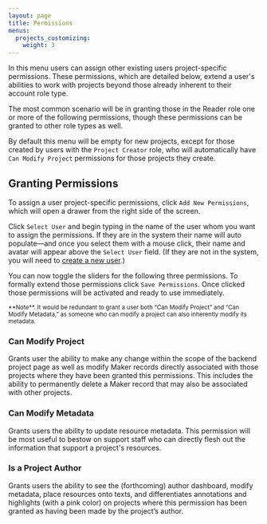 ```yaml
---
layout: page
title: Permissions
menus:
  projects_customizing:
    weight: 3
---
```


In this menu users can assign other existing users project-specific permissions. These permissions, which are detailed below, extend a user's abilities to work with projects beyond those already inherent to their account role type.

The most common scenario will be in granting those in the Reader role one or more of the following permissions, though these permissions can be granted to other role types as well.

By default this menu will be empty for new projects, except for those created by users with the `Project Creator` role, who will automatically have `Can Modify Project` permissions for those projects they create.

## Granting Permissions

To assign a user project-specific permissions, click `Add New Permissions`, which will open a drawer from the right side of the screen.

Click `Select User` and begin typing in the name of the user whom you want to assign the permissions. If they are in the system their name will auto populate—and once you select them with a mouse click, their name and avatar will appear above the `Select User` field. (If they are not in the system, you will need to [create a new user](/docs/projects/accounts/creating.html).)

You can now toggle the sliders for the following three permissions. To formally extend those permissions click `Save Permissions`. Once clicked those permissions will be activated and ready to use immediately.

<small>
**Note**. It would be redundant to grant a user both “Can Modify Project” and “Can Modify Metadata,” as someone who can modify a project can also inherently modify its metadata.
</small>

### Can Modify Project

Grants user the ability to make any change within the scope of the backend project page as well as modify Maker records directly associated with those projects where they have been granted this permissions. This includes the ability to permanently delete a Maker record that may also be associated with other projects.

### Can Modify Metadata

Grants users the ability to update resource metadata. This permission will be most useful to bestow on support staff who can directly flesh out the information that support a project's resources.

### Is a Project Author

Grants users the ability to see the (forthcoming) author dashboard, modify metadata, place resources onto texts, and differentiates annotations and highlights (with a pink color) on projects where this permission has been granted as having been made by the project’s author.
